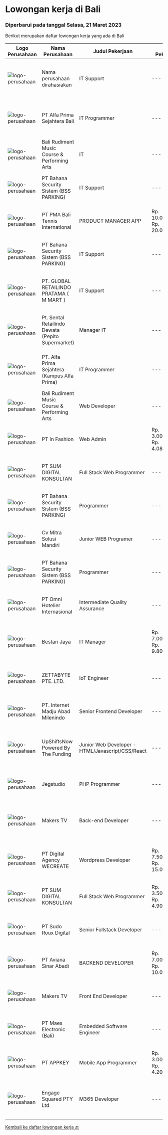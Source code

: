 
  # Lowongan kerja di Bali

  ### Diperbarui pada tanggal Selasa, 21 Maret 2023

  Berikut merupakan daftar lowongan kerja yang ada di Bali

  |Logo Perusahaan | Nama Perusahaan | Judul Pekerjaan | Gaji Pekerjaan | Lokasi | Deskripsi | Tanggal diunggah | Pranala |
  | -------------- | --------------- | --------------- | --------- | --------- | -------------- | ------- | ----------- |
  |![logo-perusahaan](https://i.ibb.co/sqvTCh9/112815900-stock-vector-no-image-available-icon-flat-vector.webp)|Nama perusahaan dirahasiakan|IT Support|---|Jawa Timur|Usia maksimal 35 tahun Pendidikan minimal S1 segala jurusan Minimal memiliki 1 tahun pengalaman kerja di bidang yang sama  Mempunyai pengetahuan dan...|Senin, 20 Maret 2023|https://www.jobstreet.co.id/id/job/it-support-4268311?token=0~d804f74f-1873-4b0e-b6e9-57af006db9ab&sectionRank=1&jobId=jobstreet-id-job-4268311|
|![logo-perusahaan](https://image-service-cdn.seek.com.au/2aec1f95308fba1d74b0e76458142927d6f5c665/ee4dce1061f3f616224767ad58cb2fc751b8d2dc)|PT Alfa Prima Sejahtera Bali|IT Programmer|---|Denpasar|KAPAN TERAKHIR KALI ANDA MERASA BENAR-BENAR BAHAGIA DALAM BEKERJA?Ayo seru-seruan bareng kami di Alfa Prima. Sebuah Lembaga Pendidikan yang sedang...|Minggu, 19 Maret 2023|https://www.jobstreet.co.id/id/job/it-programmer-4257367?token=0~d804f74f-1873-4b0e-b6e9-57af006db9ab&sectionRank=2&jobId=jobstreet-id-job-4257367|
|![logo-perusahaan](https://i.ibb.co/sqvTCh9/112815900-stock-vector-no-image-available-icon-flat-vector.webp)|Bali Rudiment Music Course & Performing Arts|IT|---|Padang|Freshgraduate dari bidang ilmu komputer, teknologi informasi Menguasai bahasa pemrograman Memahami jaringan komputer, instalasi software dan hardware...|Senin, 20 Maret 2023|https://www.jobstreet.co.id/id/job/it-1034842336?token=0~d804f74f-1873-4b0e-b6e9-57af006db9ab&sectionRank=3&jobId=jobstreet-id-job-1034842336|
|![logo-perusahaan](https://i.ibb.co/sqvTCh9/112815900-stock-vector-no-image-available-icon-flat-vector.webp)|PT Bahana Security Sistem (BSS PARKING)|IT Support|---|Padang|Kualifikasi:• Pendidikan minimal D3 (Jurusan Mesin/ Elektro/ Sipil/ IT)• Mampu mengoperasikan komputer dan (Ms. Word &amp; Excel)• Menguasai sistem...|Senin, 20 Maret 2023|https://www.jobstreet.co.id/id/job/it-support-1034859311?token=0~d804f74f-1873-4b0e-b6e9-57af006db9ab&sectionRank=4&jobId=jobstreet-id-job-1034859311|
|![logo-perusahaan](https://image-service-cdn.seek.com.au/0dc73b48104d18cb435ec9de03d318aca56f29b4/ee4dce1061f3f616224767ad58cb2fc751b8d2dc)|PT PMA Bali Tennis International|PRODUCT MANAGER APP|Rp. 10.000.000-Rp. 20.000.000|Bali|Constant improving / developing / testing the App features. Selling company services (Liga App) to corporate clients (tennis and sport clubs, studios...|Senin, 20 Maret 2023|https://www.jobstreet.co.id/id/job/product-manager-app-4258524?token=0~d804f74f-1873-4b0e-b6e9-57af006db9ab&sectionRank=5&jobId=jobstreet-id-job-4258524|
|![logo-perusahaan](https://i.ibb.co/sqvTCh9/112815900-stock-vector-no-image-available-icon-flat-vector.webp)|PT Bahana Security Sistem (BSS PARKING)|IT Support|---|Klungkung|Kualifikasi:• Pendidikan minimal D3 (Jurusan Mesin/ Elektro/ Sipil/ IT)• Mampu mengoperasikan komputer dan (Ms. Word &amp; Excel)• Menguasai sistem...|Senin, 20 Maret 2023|https://www.jobstreet.co.id/id/job/it-support-1035096566?token=0~d804f74f-1873-4b0e-b6e9-57af006db9ab&sectionRank=6&jobId=jobstreet-id-job-1035096566|
|![logo-perusahaan](https://i.ibb.co/sqvTCh9/112815900-stock-vector-no-image-available-icon-flat-vector.webp)|PT. GLOBAL RETAILINDO PRATAMA ( M MART )|IT Support|---|Kuta|Pendidikan Min. S1 teknik komputer Pengalaman Min. 1 tahun Memiliki pemahaman tentang komputer Mengerti sistem jaringan Memahami troubleshoot hardware...|Senin, 20 Maret 2023|https://www.jobstreet.co.id/id/job/it-support-1035125872?token=0~d804f74f-1873-4b0e-b6e9-57af006db9ab&sectionRank=7&jobId=jobstreet-id-job-1035125872|
|![logo-perusahaan](https://i.ibb.co/sqvTCh9/112815900-stock-vector-no-image-available-icon-flat-vector.webp)|Pt. Sental Retailindo Dewata (Pepito Supermarket)|Manager IT|---|Kuta|Merencanakan strategi implementasi atas kebijakan perusahaanMemastikan semua sistem IT dapat berjalan dengan lancarMemonitor pelaksanaan strategi dan...|Senin, 20 Maret 2023|https://www.jobstreet.co.id/id/job/manager-it-1034914751?token=0~d804f74f-1873-4b0e-b6e9-57af006db9ab&sectionRank=8&jobId=jobstreet-id-job-1034914751|
|![logo-perusahaan](https://i.ibb.co/sqvTCh9/112815900-stock-vector-no-image-available-icon-flat-vector.webp)|PT. Alfa Prima Sejahtera (Kampus Alfa Prima)|IT Programmer|---|Bali|KAPAN TERAKHIR KALI ANDA MERASA BENAR-BENAR BAHAGIA DALAM BEKERJA?Ayo seru-seruan bareng kami di Alfa Prima. Sebuah Lembaga  Pendidikan yang sedang...|Senin, 20 Maret 2023|https://www.jobstreet.co.id/id/job/it-programmer-1034957002?token=0~d804f74f-1873-4b0e-b6e9-57af006db9ab&sectionRank=9&jobId=jobstreet-id-job-1034957002|
|![logo-perusahaan](https://i.ibb.co/sqvTCh9/112815900-stock-vector-no-image-available-icon-flat-vector.webp)|Bali Rudiment Music Course & Performing Arts|Web Developer|---|Padang|Freshgraduate dari bidang ilmu komputer, teknologi informasi  Menguasai bahasa pemrograman Memahami jaringan komputer, instalasi software dan hardware...|Senin, 20 Maret 2023|https://www.jobstreet.co.id/id/job/web-developer-1034842344?token=0~d804f74f-1873-4b0e-b6e9-57af006db9ab&sectionRank=10&jobId=jobstreet-id-job-1034842344|
|![logo-perusahaan](https://image-service-cdn.seek.com.au/99ccc0096dc1e58f96b75a1f238e7d9598eff05d/ee4dce1061f3f616224767ad58cb2fc751b8d2dc)|PT In Fashion|Web Admin|Rp. 3.000.000-Rp. 4.080.000|Badung|Roles and Responsibilities Prepare and update website content (products, banners, etc). Edit product image (cropping, creating banner, color...|Senin, 20 Maret 2023|https://www.jobstreet.co.id/id/job/web-admin-4258337?token=0~d804f74f-1873-4b0e-b6e9-57af006db9ab&sectionRank=11&jobId=jobstreet-id-job-4258337|
|![logo-perusahaan](https://i.ibb.co/sqvTCh9/112815900-stock-vector-no-image-available-icon-flat-vector.webp)|PT SUM DIGITAL KONSULTAN|Full Stack Web Programmer|---|Bali|PT. Sum Digital Konsultan adalah Perusahaan bergerak dibidang IT di Bali yang memiliki hubungan kerjasama dengan perusahaan IT di Jepang. Bergerak...|Senin, 20 Maret 2023|https://www.jobstreet.co.id/id/job/full-stack-web-programmer-1035043548?token=0~d804f74f-1873-4b0e-b6e9-57af006db9ab&sectionRank=12&jobId=jobstreet-id-job-1035043548|
|![logo-perusahaan](https://i.ibb.co/sqvTCh9/112815900-stock-vector-no-image-available-icon-flat-vector.webp)|PT Bahana Security Sistem (BSS PARKING)|Programmer|---|Padang|Kualifikasi: Pria/WanitaKomunikatif, dapat bekerja dalam Team &amp; IndividuPendidikan minimal D3 (Jurusan Teknik Informatika / Sistem Informasi/...|Senin, 20 Maret 2023|https://www.jobstreet.co.id/id/job/programmer-1034825163?token=0~d804f74f-1873-4b0e-b6e9-57af006db9ab&sectionRank=13&jobId=jobstreet-id-job-1034825163|
|![logo-perusahaan](https://i.ibb.co/sqvTCh9/112815900-stock-vector-no-image-available-icon-flat-vector.webp)|Cv Mitra Solusi  Mandiri|Junior WEB Programer|---|Bali|Keuntungan:1. Gaji UMR Bali.2. Tunjangan  Deskripsi pekerjaan:1. Menguasai bahasa pemograman Laravel, Javascript, Vue Js dan Desain.2. Mampu...|Senin, 20 Maret 2023|https://www.jobstreet.co.id/id/job/junior-web-programer-1035065370?token=0~d804f74f-1873-4b0e-b6e9-57af006db9ab&sectionRank=14&jobId=jobstreet-id-job-1035065370|
|![logo-perusahaan](https://i.ibb.co/sqvTCh9/112815900-stock-vector-no-image-available-icon-flat-vector.webp)|PT Bahana Security Sistem (BSS PARKING)|Programmer|---|Klungkung|Kualifikasi:  • Pria/Wanita• Komunikatif, dapat bekerja dalam Team &amp; Individu• Pendidikan minimal D3 (Jurusan Teknik Informatika / Sistem...|Senin, 20 Maret 2023|https://www.jobstreet.co.id/id/job/programmer-1035096479?token=0~d804f74f-1873-4b0e-b6e9-57af006db9ab&sectionRank=15&jobId=jobstreet-id-job-1035096479|
|![logo-perusahaan](https://i.ibb.co/sqvTCh9/112815900-stock-vector-no-image-available-icon-flat-vector.webp)|PT Omni Hotelier Internasional|Intermediate Quality Assurance|---|Bali|Kami sedang mencari Junior QA untuk bergabung dengan tim kami dalam memastikan produk-produk kami memenuhi standar kualitas tertinggi. Sebagai Junior...|Senin, 20 Maret 2023|https://www.jobstreet.co.id/id/job/intermediate-quality-assurance-1035028250?token=0~d804f74f-1873-4b0e-b6e9-57af006db9ab&sectionRank=16&jobId=jobstreet-id-job-1035028250|
|![logo-perusahaan](https://image-service-cdn.seek.com.au/5503a7a97b5fb3a54b63faf0d36f4b4ffd73c499/ee4dce1061f3f616224767ad58cb2fc751b8d2dc)|Bestari Jaya|IT Manager|Rp. 7.000.000-Rp. 9.800.000|Badung|The ideal candidate will have a wealth of experience tackling various hardware and software problems. They should be comfortable providing technology...|Rabu, 15 Maret 2023|https://www.jobstreet.co.id/id/job/it-manager-4262747?token=0~d804f74f-1873-4b0e-b6e9-57af006db9ab&sectionRank=17&jobId=jobstreet-id-job-4262747|
|![logo-perusahaan](https://i.ibb.co/sqvTCh9/112815900-stock-vector-no-image-available-icon-flat-vector.webp)|ZETTABYTE PTE. LTD.|IoT Engineer|---|Bali|Company IntroductionZettabyte is a software development company that focuses on the education sector. We work together with our multicultural team...|Senin, 20 Maret 2023|https://www.jobstreet.co.id/id/job/iot-engineer-1035161565?token=0~d804f74f-1873-4b0e-b6e9-57af006db9ab&sectionRank=18&jobId=jobstreet-id-job-1035161565|
|![logo-perusahaan](https://image-service-cdn.seek.com.au/717673142f6d230f2388ba3a1bcf28dd90c24a9f/ee4dce1061f3f616224767ad58cb2fc751b8d2dc)|PT. Internet Madju Abad Milenindo|Senior Frontend Developer|---|Bali|Job Descriptions Turning UI/UX designs into prototypes, creating excellent interactions from designs Writing reusable code and libraries to a standard...|Sabtu, 18 Maret 2023|https://www.jobstreet.co.id/id/job/senior-frontend-developer-4248073?token=0~d804f74f-1873-4b0e-b6e9-57af006db9ab&sectionRank=19&jobId=jobstreet-id-job-4248073|
|![logo-perusahaan](https://i.ibb.co/sqvTCh9/112815900-stock-vector-no-image-available-icon-flat-vector.webp)|UpShiftsNow Powered By The Funding|Junior Web Developer - HTML/Javascript/CSS/React|---|Bali|-&gt; Are you a keen developer willing to work hard and gain a lot of experience?-&gt; Eager to learn and grow in a fast-paced equal opportunity...|Senin, 20 Maret 2023|https://www.jobstreet.co.id/id/job/junior-web-developer-html-javascript-css-react-1034957038?token=0~d804f74f-1873-4b0e-b6e9-57af006db9ab&sectionRank=20&jobId=jobstreet-id-job-1034957038|
|![logo-perusahaan](https://image-service-cdn.seek.com.au/986bf57ca2092054095de6767f1d035b7488b992/ee4dce1061f3f616224767ad58cb2fc751b8d2dc)|Jegstudio|PHP Programmer|---|Denpasar|We are looking for several Talented PHP Programmer more spesifically WordPress Programmer to be based in Bali For this exciting role you will need to...|Jumat, 17 Maret 2023|https://www.jobstreet.co.id/id/job/php-programmer-4253443?token=0~d804f74f-1873-4b0e-b6e9-57af006db9ab&sectionRank=21&jobId=jobstreet-id-job-4253443|
|![logo-perusahaan](https://i.ibb.co/sqvTCh9/112815900-stock-vector-no-image-available-icon-flat-vector.webp)|Makers TV|Back-end Developer|---|Bali|A tech company in Canggu, Bali is looking for a talented and enthusiastic Back End Developer (Full-time, Bali based)Responsibilities: Participate in...|Senin, 20 Maret 2023|https://www.jobstreet.co.id/id/job/back-end-developer-1034997737?token=0~d804f74f-1873-4b0e-b6e9-57af006db9ab&sectionRank=22&jobId=jobstreet-id-job-1034997737|
|![logo-perusahaan](https://image-service-cdn.seek.com.au/bbf730ee497faf25aafae93ef5a5b7da7c782a98/ee4dce1061f3f616224767ad58cb2fc751b8d2dc)|PT Digital Agency WECREATE|Wordpress Developer|Rp. 7.500.000-Rp. 15.000.000|Badung|WECREATE is seeking a Web Developer who is an expert in Wordpress, PHP, HTML5, SASS/CSS and Javascript. You will be creating custom software solutions...|Jumat, 17 Maret 2023|https://www.jobstreet.co.id/id/job/wordpress-developer-4254193?token=0~d804f74f-1873-4b0e-b6e9-57af006db9ab&sectionRank=23&jobId=jobstreet-id-job-4254193|
|![logo-perusahaan](https://image-service-cdn.seek.com.au/c33bcaabc3f85fdb8ab6e37fed2910276fe87a9c/ee4dce1061f3f616224767ad58cb2fc751b8d2dc)|PT SUM DIGITAL KONSULTAN|Full Stack Web Programmer|Rp. 3.500.000-Rp. 4.900.000|Badung|Kualifikasi :Usia 20 – 33 TahunBerprilaku baik, jujur dan tekunTidak memiliki catatan kriminalLulusan SMA/SMK IT /Perguruan Tinggi ITMemiliki...|Jumat, 17 Maret 2023|https://www.jobstreet.co.id/id/job/full-stack-web-programmer-4265749?token=0~d804f74f-1873-4b0e-b6e9-57af006db9ab&sectionRank=24&jobId=jobstreet-id-job-4265749|
|![logo-perusahaan](https://image-service-cdn.seek.com.au/61d28d7cdc87c52309c3292f2fbe015761d0325b/ee4dce1061f3f616224767ad58cb2fc751b8d2dc)|PT Sudo Roux Digital|Senior Fullstack Developer|---|Bali|The role in a nutshellWorking alongside the entire Sudo Roux team, the Senior Full Stack Developer will be responsible for leading and maintaining key...|Selasa, 21 Maret 2023|https://www.jobstreet.co.id/id/job/senior-fullstack-developer-4261894?token=0~d804f74f-1873-4b0e-b6e9-57af006db9ab&sectionRank=25&jobId=jobstreet-id-job-4261894|
|![logo-perusahaan](https://image-service-cdn.seek.com.au/0243ad14f60f27322e02b60463d133b6b8fb5d11/ee4dce1061f3f616224767ad58cb2fc751b8d2dc)|PT Aviana Sinar Abadi|BACKEND DEVELOPER|Rp. 7.000.000-Rp. 10.000.000|Denpasar|Responsibilities : Create new program and modification as required by business unit Prepare system solution on root cause as preventive action Create...|Jumat, 17 Maret 2023|https://www.jobstreet.co.id/id/job/backend-developer-4245789?token=0~d804f74f-1873-4b0e-b6e9-57af006db9ab&sectionRank=26&jobId=jobstreet-id-job-4245789|
|![logo-perusahaan](https://i.ibb.co/sqvTCh9/112815900-stock-vector-no-image-available-icon-flat-vector.webp)|Makers TV|Front End Developer|---|Bali|A design studio in Canggu, Bali is looking for a talented and enthusiastic Front End Developer (Full-time)Responsibilities: Maintain and improve the...|Senin, 20 Maret 2023|https://www.jobstreet.co.id/id/job/front-end-developer-1034997932?token=0~d804f74f-1873-4b0e-b6e9-57af006db9ab&sectionRank=27&jobId=jobstreet-id-job-1034997932|
|![logo-perusahaan](https://image-service-cdn.seek.com.au/5b762fbd4393908500840f1546cb8d74a2697603/ee4dce1061f3f616224767ad58cb2fc751b8d2dc)|PT Maes Electronic (Bali)|Embedded Software Engineer|---|Denpasar|We are looking for an embedded software engineer to create application and system and make a good product in transit information systemJob...|Jumat, 17 Maret 2023|https://www.jobstreet.co.id/id/job/embedded-software-engineer-4266533?token=0~d804f74f-1873-4b0e-b6e9-57af006db9ab&sectionRank=28&jobId=jobstreet-id-job-4266533|
|![logo-perusahaan](https://image-service-cdn.seek.com.au/afad074b12a760e2a687b95035dbd9fe5938cb52/ee4dce1061f3f616224767ad58cb2fc751b8d2dc)|PT APPKEY|Mobile App Programmer|Rp. 3.000.000-Rp. 4.200.000|Denpasar|PERSYARATAN: Menguasai teknologi pemrograman aplikasi mobile seperti Flutter, Java/Kotlin, iOS programming dan lain-lain. Pengalaman 1 tahun...|Jumat, 17 Maret 2023|https://www.jobstreet.co.id/id/job/mobile-app-programmer-4245530?token=0~d804f74f-1873-4b0e-b6e9-57af006db9ab&sectionRank=29&jobId=jobstreet-id-job-4245530|
|![logo-perusahaan](https://image-service-cdn.seek.com.au/ced0e37ea279d1b5949baa580a000fa1ffee94e1/ee4dce1061f3f616224767ad58cb2fc751b8d2dc)|Engage Squared PTY Ltd|M365 Developer|---|Bali|Work on the cutting edge of Microsoft 365 development!Are you a gun at using React, SharePoint Framework (SPFx), Azure, PowerShell and .Net Core to...|Kamis, 16 Maret 2023|https://www.jobstreet.co.id/id/job/m365-developer-5307299/origin/my?token=0~d804f74f-1873-4b0e-b6e9-57af006db9ab&sectionRank=30&jobId=jobstreet-my-job-5307299|


  [Kembali ke daftar lowongan kerja 🔙](../README.md#daftar-lowongan-kerja)
  